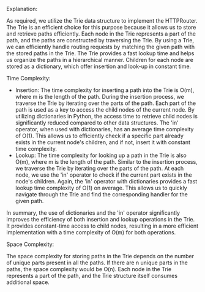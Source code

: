 Explanation:

As required, we utilize the Trie data structure to implement the HTTPRouter. The Trie is an efficient choice for this purpose because it allows us to store and retrieve paths efficiently. Each node in the Trie represents a part of the path, and the paths are constructed by traversing the Trie. By using a Trie, we can efficiently handle routing requests by matching the given path with the stored paths in the Trie. The Trie provides a fast lookup time and helps us organize the paths in a hierarchical manner.
Children for each node are stored as a dictionary, which offer insertion and look-up in constant time.

Time Complexity:

 - Insertion: The time complexity for inserting a path into the Trie is O(m), where m is the length of the path. During the insertion process, we traverse the Trie by iterating over the parts of the path. Each part of the path is used as a key to access the child nodes of the current node. By utilizing dictionaries in Python, the access time to retrieve child nodes is significantly reduced compared to other data structures. The 'in' operator, when used with dictionaries, has an average time complexity of O(1). This allows us to efficiently check if a specific part already exists in the current node's children, and if not, insert it with constant time complexity.
 - Lookup: The time complexity for looking up a path in the Trie is also O(m), where m is the length of the path. Similar to the insertion process, we traverse the Trie by iterating over the parts of the path. At each node, we use the 'in' operator to check if the current part exists in the node's children. Again, the 'in' operator with dictionaries provides a fast lookup time complexity of O(1) on average. This allows us to quickly navigate through the Trie and find the corresponding handler for the given path. 

In summary, the use of dictionaries and the 'in' operator significantly improves the efficiency of both insertion and lookup operations in the Trie. It provides constant-time access to child nodes, resulting in a more efficient implementation with a time complexity of O(m) for both operations.

Space Complexity:

The space complexity for storing paths in the Trie depends on the number of unique parts present in all the paths. If there are n unique parts in the paths, the space complexity would be O(n). Each node in the Trie represents a part of the path, and the Trie structure itself consumes additional space.
